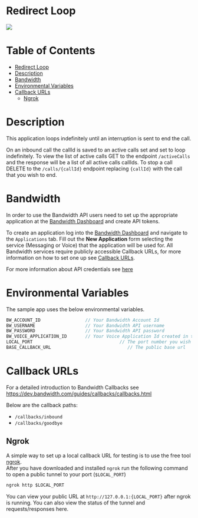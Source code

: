 # Redirect Loop
<a href="http://dev.bandwidth.com"><img src="https://s3.amazonaws.com/bwdemos/BW-VMP.png"/></a>
</div>

 # Table of Contents

<!-- TOC -->

- [Redirect Loop](#redirect-loop)
- [Description](#description)
- [Bandwidth](#bandwidth)
- [Environmental Variables](#environmental-variables)
- [Callback URLs](#callback-urls)
    - [Ngrok](#ngrok)

<!-- /TOC -->

# Description
This application loops indefinitely until an interruption is sent to end the call.  

On an inbound call the callId is saved to an active calls set and set to loop indefinitely.  To view the list of active calls GET to the endpoint `/activeCalls` and the response will be a list of all active calls callIds.  To stop a call DELETE to the `/calls/{callId}` endpoint replacing `{callId}` with the call that you wish to end.


# Bandwidth

In order to use the Bandwidth API users need to set up the appropriate application at the [Bandwidth Dashboard](https://dashboard.bandwidth.com/) and create API tokens.

To create an application log into the [Bandwidth Dashboard](https://dashboard.bandwidth.com/) and navigate to the `Applications` tab.  Fill out the **New Application** form selecting the service (Messaging or Voice) that the application will be used for.  All Bandwidth services require publicly accessible Callback URLs, for more information on how to set one up see [Callback URLs](#callback-urls).

For more information about API credentials see [here](https://dev.bandwidth.com/guides/accountCredentials.html#top)

# Environmental Variables
The sample app uses the below environmental variables.
```java
BW_ACCOUNT_ID                 // Your Bandwidth Account Id
BW_USERNAME                   // Your Bandwidth API username
BW_PASSWORD                   // Your Bandwidth API password
BW_VOICE_APPLICATION_ID       // Your Voice Application Id created in the dashboard
LOCAL_PORT                                 // The port number you wish to run the sample on
BASE_CALLBACK_URL                             // The public base url
```

# Callback URLs

For a detailed introduction to Bandwidth Callbacks see https://dev.bandwidth.com/guides/callbacks/callbacks.html

Below are the callback paths:
* `/callbacks/inbound`
* `/callbacks/goodbye`

## Ngrok

A simple way to set up a local callback URL for testing is to use the free tool [ngrok](https://ngrok.com/).  
After you have downloaded and installed `ngrok` run the following command to open a public tunnel to your port (`$LOCAL_PORT`)
```cmd
ngrok http $LOCAL_PORT
```
You can view your public URL at `http://127.0.0.1:{LOCAL_PORT}` after ngrok is running.  You can also view the status of the tunnel and requests/responses here.
